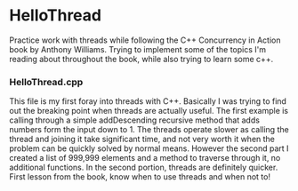 # HelloThread
Practice work with threads while following the C++ Concurrency in Action book by Anthony Williams. Trying to implement some of the topics
I'm reading about throughout the book, while also trying to learn some c++.

### HelloThread.cpp
This file is my first foray into threads with C++. Basically I was trying to find out the breaking point when threads are actually useful. The first example is calling through a simple addDescending recursive method that adds numbers form the input down to 1. The threads operate slower as calling the thread and joining it take significant time, and not very worth it when the problem can be quickly solved by normal means. However the second part I created a list of 999,999 elements and a method to traverse through it, no additional functions. In the second portion, threads are definitely quicker. First lesson from the book, know when to use threads and when not to!
